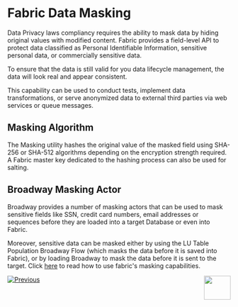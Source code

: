 # Fabric Data Masking

Data Privacy laws compliancy requires the ability to mask data by hiding original values with modified content. 
Fabric provides a field-level API to protect data classified as Personal Identifiable Information, sensitive personal data, or commercially sensitive data.

To ensure that the data is still valid for you data lifecycle management, the data will look real and appear consistent.

This capability can be used to conduct tests, implement data transformations, or serve anonymized data to external third parties via web services or queue messages.


## Masking Algorithm

The Masking utility hashes the original value of the masked field using SHA-256 or SHA-512 algorithms depending on the encryption strength required. A Fabric master key dedicated to the hashing process can also be used for salting.

## Broadway Masking Actor

Broadway provides a number of masking actors that can be used to mask sensitive fields like SSN, credit card numbers, email addresses or sequences before they are loaded into a target Database or even into Fabric.

Moreover, sensitive data can be masked either by using the LU Table Population Broadway Flow (which masks the data before it is saved into Fabric), or by loading Broadway to mask the data before it is sent to the target.
Click [here](/articles/19_Broadway/actors/07_masking_and_sequence_actors.md) to read how to use fabric's masking capabilities.

[![Previous](/articles/images/Previous.png)](/articles/26_fabric_security/05_fabric_webservices_security.md)[<img align="right" width="60" height="54" src="/articles/images/Next.png">](/articles/26_fabric_security/07_user_IAM_overview.md)

